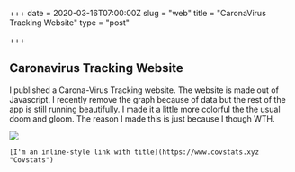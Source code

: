 +++
date = 2020-03-16T07:00:00Z
slug = "web"
title = "CaronaVirus Tracking Website"
type = "post"

+++
## Caronavirus Tracking Website

I published a Carona-Virus Tracking website. The website is made out of Javascript. I recently remove the graph because of data but the rest of the app is still running beautifully. I made it a little more colorful the the usual doom and gloom. The reason I made this is just because I though WTH. 

![](https://images.news18.com/ibnlive/uploads/2020/03/Untitled-design-2020-03-07T135612.656.png)

    [I'm an inline-style link with title](https://www.covstats.xyz "Covstats")
